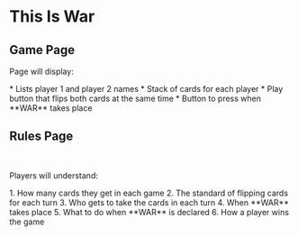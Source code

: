 # This Is War

## Game Page

<p> Page will display: </p>
* Lists player 1 and player 2 names
* Stack of cards for each player
* Play button that flips both cards at the same time
* Button to press when **WAR** takes place


## Rules Page

<br>

<p> Players will understand: </p>
1. How many cards they get in each game
2. The standard of flipping cards for each turn
3. Who gets to take the cards in each turn
4. When **WAR** takes place
5. What to do when **WAR** is declared
6. How a player wins the game